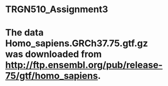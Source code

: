 # TRGN510_Assignment3
# The data Homo_sapiens.GRCh37.75.gtf.gz was downloaded from  http://ftp.ensembl.org/pub/release-75/gtf/homo_sapiens.
